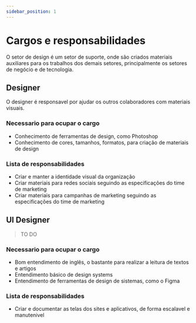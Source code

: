```yaml
---
sidebar_position: 1
---
```


# Cargos e responsabilidades

O setor de design é um setor de suporte, onde são criados materiais auxiliares para os trabalhos dos demais setores, principalmente os setores de negócio e de tecnologia.

## Designer

O designer é responsavel por ajudar os outros colaboradores com materiais visuais.

### Necessario para ocupar o cargo

- Conhecimento de ferramentas de design, como Photoshop
- Conhecimento de cores, tamanhos, formatos, para criação de materiais de design

### Lista de responsabilidades

- Criar e manter a identidade visual da organização
- Criar materiais para redes sociais seguindo as especificações do time de marketing
- Criar materiais para campanhas de marketing seguindo as especificações do time de marketing

## UI Designer

> TO DO

### Necessario para ocupar o cargo

- Bom entendimento de inglês, o bastante para realizar a leitura de textos e artigos
- Entendimento básico de design systems
- Entendimento de ferramentas de design de sistemas, como o Figma

### Lista de responsabilidades

- Criar e documentar as telas dos sites e aplicativos, de forma escalavel e manutenivel
